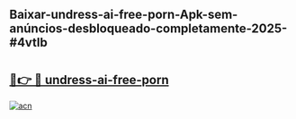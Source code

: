 ## Baixar-undress-ai-free-porn-Apk-sem-anúncios-desbloqueado-completamente-2025-#4vtlb

# <h2><a href="https://ainizakaria.my?title=undress-ai-free-porn&ref=20M">🔗👉 🔴 undress-ai-free-porn</a></h2>

[![acn](https://github.com/user-attachments/assets/0f9c940e-d8b0-45ae-aac7-cd30a18b3e1c)](https://ainizakaria.my?title=undress-ai-free-porn&ref=20M)

